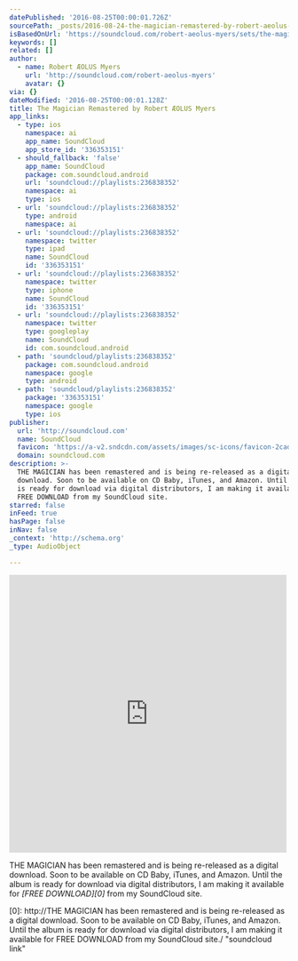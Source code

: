 ```yaml
---
datePublished: '2016-08-25T00:00:01.726Z'
sourcePath: _posts/2016-08-24-the-magician-remastered-by-robert-aeolus-myers.md
isBasedOnUrl: 'https://soundcloud.com/robert-aeolus-myers/sets/the-magician-remastered'
keywords: []
related: []
author:
  - name: Robert ÆOLUS Myers
    url: 'http://soundcloud.com/robert-aeolus-myers'
    avatar: {}
via: {}
dateModified: '2016-08-25T00:00:01.128Z'
title: The Magician Remastered by Robert ÆOLUS Myers
app_links:
  - type: ios
    namespace: ai
    app_name: SoundCloud
    app_store_id: '336353151'
  - should_fallback: 'false'
    app_name: SoundCloud
    package: com.soundcloud.android
    url: 'soundcloud://playlists:236838352'
    namespace: ai
    type: ios
  - url: 'soundcloud://playlists:236838352'
    type: android
    namespace: ai
  - url: 'soundcloud://playlists:236838352'
    namespace: twitter
    type: ipad
    name: SoundCloud
    id: '336353151'
  - url: 'soundcloud://playlists:236838352'
    namespace: twitter
    type: iphone
    name: SoundCloud
    id: '336353151'
  - url: 'soundcloud://playlists:236838352'
    namespace: twitter
    type: googleplay
    name: SoundCloud
    id: com.soundcloud.android
  - path: 'soundcloud/playlists:236838352'
    package: com.soundcloud.android
    namespace: google
    type: android
  - path: 'soundcloud/playlists:236838352'
    package: '336353151'
    namespace: google
    type: ios
publisher:
  url: 'http://soundcloud.com'
  name: SoundCloud
  favicon: 'https://a-v2.sndcdn.com/assets/images/sc-icons/favicon-2cadd14b.ico'
  domain: soundcloud.com
description: >-
  THE MAGICIAN has been remastered and is being re-released as a digital
  download. Soon to be available on CD Baby, iTunes, and Amazon. Until the album
  is ready for download via digital distributors, I am making it available for
  FREE DOWNLOAD from my SoundCloud site.
starred: false
inFeed: true
hasPage: false
inNav: false
_context: 'http://schema.org'
_type: AudioObject

---
```

<iframe src="https://cdn.embedly.com/widgets/media.html?src=https%3A%2F%2Fw.soundcloud.com%2Fplayer%2F%3Fvisual%3Dtrue%26url%3Dhttp%253A%252F%252Fapi.soundcloud.com%252Fplaylists%252F236838352%26show_artwork%3Dtrue&amp;url=https%3A%2F%2Fsoundcloud.com%2Frobert-aeolus-myers%2Fsets%2Fthe-magician-remastered&amp;image=http%3A%2F%2Fi1.sndcdn.com%2Fartworks-000170492441-4sjhew-t500x500.jpg&amp;key=b7d04c9b404c499eba89ee7072e1c4f7&amp;type=text%2Fhtml&amp;schema=soundcloud" width="500" height="500" scrolling="no" frameborder="0" allowfullscreen="" style=""></iframe>

THE MAGICIAN has been remastered and is being re-released as a digital download. Soon to be available on CD Baby, iTunes, and Amazon. Until the album is ready for download via digital distributors, I am making it available for _[FREE DOWNLOAD][0]_ from my SoundCloud site.

[0]: http://THE MAGICIAN has been remastered and is being re-released as a digital download. Soon to be available on CD Baby, iTunes, and Amazon. Until the album is ready for download via digital distributors, I am making it available for FREE DOWNLOAD from my SoundCloud site./ "soundcloud link"